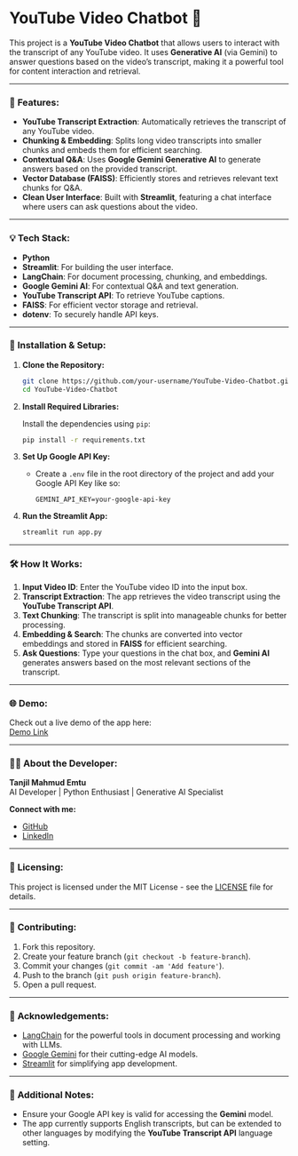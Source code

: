 # YouTube Video Chatbot 🤖

This project is a **YouTube Video Chatbot** that allows users to interact with the transcript of any YouTube video. It uses **Generative AI** (via Gemini) to answer questions based on the video’s transcript, making it a powerful tool for content interaction and retrieval.

---

### 🌟 **Features:**
- **YouTube Transcript Extraction**: Automatically retrieves the transcript of any YouTube video.
- **Chunking & Embedding**: Splits long video transcripts into smaller chunks and embeds them for efficient searching.
- **Contextual Q&A**: Uses **Google Gemini Generative AI** to generate answers based on the provided transcript.
- **Vector Database (FAISS)**: Efficiently stores and retrieves relevant text chunks for Q&A.
- **Clean User Interface**: Built with **Streamlit**, featuring a chat interface where users can ask questions about the video.

---

### 💡 **Tech Stack:**
- **Python**  
- **Streamlit**: For building the user interface.
- **LangChain**: For document processing, chunking, and embeddings.
- **Google Gemini AI**: For contextual Q&A and text generation.
- **YouTube Transcript API**: To retrieve YouTube captions.
- **FAISS**: For efficient vector storage and retrieval.
- **dotenv**: To securely handle API keys.

---

### 🚀 **Installation & Setup:**

1. **Clone the Repository:**

   ```bash
   git clone https://github.com/your-username/YouTube-Video-Chatbot.git
   cd YouTube-Video-Chatbot
   ```

2. **Install Required Libraries:**

   Install the dependencies using `pip`:

   ```bash
   pip install -r requirements.txt
   ```

3. **Set Up Google API Key:**

   - Create a `.env` file in the root directory of the project and add your Google API Key like so:

     ```
     GEMINI_API_KEY=your-google-api-key
     ```

4. **Run the Streamlit App:**

   ```bash
   streamlit run app.py
   ```

---

### 🛠️ **How It Works:**

1. **Input Video ID**: Enter the YouTube video ID into the input box.
2. **Transcript Extraction**: The app retrieves the video transcript using the **YouTube Transcript API**.
3. **Text Chunking**: The transcript is split into manageable chunks for better processing.
4. **Embedding & Search**: The chunks are converted into vector embeddings and stored in **FAISS** for efficient searching.
5. **Ask Questions**: Type your questions in the chat box, and **Gemini AI** generates answers based on the most relevant sections of the transcript.

---

### 🌐 **Demo:**

Check out a live demo of the app here:  
[Demo Link](#)

---

### 👨‍💻 **About the Developer:**

**Tanjil Mahmud Emtu**  
AI Developer | Python Enthusiast | Generative AI Specialist  

**Connect with me:**  
- [GitHub](https://github.com/TM-EMTU/)  
- [LinkedIn]([https://linkedin.com/in/your-link](https://www.linkedin.com/in/tanjil-mahmud-1551aa334/))

---

### 📄 **Licensing:**

This project is licensed under the MIT License - see the [LICENSE](LICENSE) file for details.

---

### 💬 **Contributing:**

1. Fork this repository.
2. Create your feature branch (`git checkout -b feature-branch`).
3. Commit your changes (`git commit -am 'Add feature'`).
4. Push to the branch (`git push origin feature-branch`).
5. Open a pull request.

---

### 📝 **Acknowledgements:**

- [LangChain](https://www.langchain.com/) for the powerful tools in document processing and working with LLMs.
- [Google Gemini](https://cloud.google.com/blog/topics/ai-machine-learning) for their cutting-edge AI models.
- [Streamlit](https://streamlit.io/) for simplifying app development.

---

### 📜 **Additional Notes:**

- Ensure your Google API key is valid for accessing the **Gemini** model.
- The app currently supports English transcripts, but can be extended to other languages by modifying the **YouTube Transcript API** language setting.
